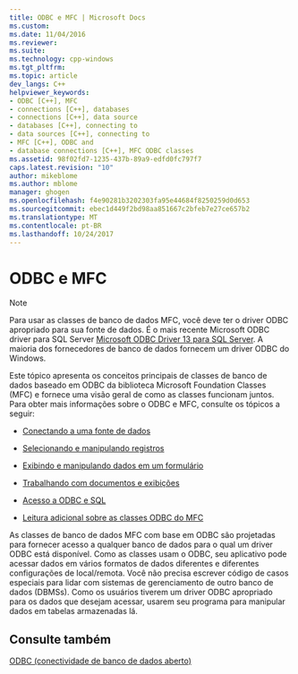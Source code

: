 ```yaml
---
title: ODBC e MFC | Microsoft Docs
ms.custom: 
ms.date: 11/04/2016
ms.reviewer: 
ms.suite: 
ms.technology: cpp-windows
ms.tgt_pltfrm: 
ms.topic: article
dev_langs: C++
helpviewer_keywords:
- ODBC [C++], MFC
- connections [C++], databases
- connections [C++], data source
- databases [C++], connecting to
- data sources [C++], connecting to
- MFC [C++], ODBC and
- database connections [C++], MFC ODBC classes
ms.assetid: 98f02fd7-1235-437b-89a9-edfd0fc797f7
caps.latest.revision: "10"
author: mikeblome
ms.author: mblome
manager: ghogen
ms.openlocfilehash: f4e90281b3202303fa95e44684f8250259d0d653
ms.sourcegitcommit: ebec1d449f2bd98aa851667c2bfeb7e27ce657b2
ms.translationtype: MT
ms.contentlocale: pt-BR
ms.lasthandoff: 10/24/2017
---
```

# <a name="odbc-and-mfc"></a>ODBC e MFC
> [!NOTE]
>  Para usar as classes de banco de dados MFC, você deve ter o driver ODBC apropriado para sua fonte de dados. É o mais recente Microsoft ODBC driver para SQL Server [Microsoft ODBC Driver 13 para SQL Server](https://www.microsoft.com/en-us/download/details.aspx?id=50420). A maioria dos fornecedores de banco de dados fornecem um driver ODBC do Windows. 
  
 Este tópico apresenta os conceitos principais de classes de banco de dados baseado em ODBC da biblioteca Microsoft Foundation Classes (MFC) e fornece uma visão geral de como as classes funcionam juntos. Para obter mais informações sobre o ODBC e MFC, consulte os tópicos a seguir:  
  
-   [Conectando a uma fonte de dados](connecting-to-a-data-source.md)  
  
-   [Selecionando e manipulando registros](selecting-and-manipulating-records.md)  
  
-   [Exibindo e manipulando dados em um formulário](displaying-and-manipulating-data-in-a-form.md)  
  
-   [Trabalhando com documentos e exibições](working-with-documents-and-views.md)  
  
-   [Acesso a ODBC e SQL](access-to-odbc-and-sql.md)  
  
-   [Leitura adicional sobre as classes ODBC do MFC](further-reading-about-the-mfc-odbc-classes.md)  
  
 As classes de banco de dados MFC com base em ODBC são projetadas para fornecer acesso a qualquer banco de dados para o qual um driver ODBC está disponível. Como as classes usam o ODBC, seu aplicativo pode acessar dados em vários formatos de dados diferentes e diferentes configurações de local/remota. Você não precisa escrever código de casos especiais para lidar com sistemas de gerenciamento de outro banco de dados (DBMSs). Como os usuários tiverem um driver ODBC apropriado para os dados que desejam acessar, usarem seu programa para manipular dados em tabelas armazenadas lá.  
  
## <a name="see-also"></a>Consulte também  
 [ODBC (conectividade de banco de dados aberto)](open-database-connectivity-odbc.md)